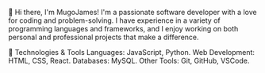 👋 Hi there, I'm MugoJames!
I'm a passionate software developer with a love for coding and problem-solving. I have experience in a variety of programming languages and frameworks, and I enjoy working on both personal and professional projects that make a difference.

🔧 Technologies & Tools
Languages: JavaScript, Python.
Web Development: HTML, CSS, React.
Databases: MySQL.
Other Tools: Git, GitHub, VSCode.
